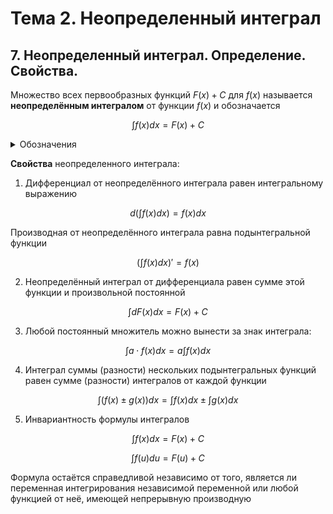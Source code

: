 # Тема 2. Неопределенный интеграл

## 7. Неопределенный интеграл. Определение. Свойства.

Множество всех первообразных функций $F(x) + С$ для $f(x)$ называется **неопределённым интегралом** от функции $f(x)$ и обозначается

$$\int f(x) dx = F(x) + C$$

<details>
<summary>Обозначения</summary>

> $f(x)$ - подынтегральныая функция\
$f(x)dx$ - подынтегральное выражение\
$x$ - интегральная переменная\
$\int$ - знак неопределенного интеграла\
операция - интегрирование
</details>

**Свойства** неопределенного интеграла:

1. Дифференциал от неопределённого интеграла равен интегральному выражению

$$d(\int f(x) dx) = f(x) dx$$

Производная от неопределённого интеграла равна подынтегральной функции

$$(\int f(x) dx)' = f(x)$$

2. Неопределённый интеграл от дифференциала равен сумме этой функции и произвольной постоянной

$$\int d F(x) dx = F(x) + C$$

3. Любой постоянный множитель можно вынести за знак интеграла:

$$\int a \cdot f(x) dx = a \int f(x) dx$$

4. Интеграл суммы (разности) нескольких подынтегральных функций равен сумме (разности) интегралов от каждой функции

$$\int (f(x) \pm g(x)) dx = \int f(x) dx \pm \int g(x) dx$$

5. Инвариантность формулы интегралов

$$ \int f(x) dx = F(x) + C$$

$$ \int f(u) du = F(u) + C$$

Формула остаётся справедливой независимо от того, является ли переменная интегрирования независимой переменной или любой функцией от неё, имеющей непрерывную производную
